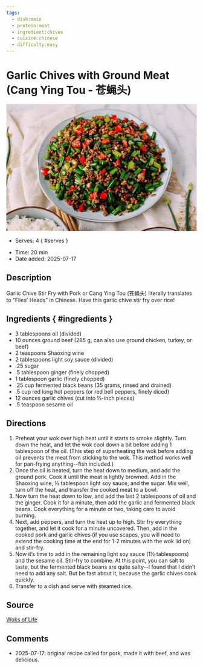 ```yaml
---
tags:
  - dish:main
  - protein:meat
  - ingredient:chives
  - cuisine:chinese
  - difficulty:easy
---
```

<!-- Tags can have colon, but no space around it -->

# Garlic Chives with Ground Meat (Cang Ying Tou - 苍蝇头)

![Recipe picture](../images/garlic-chives-stir-fry-3.jpg)

<!-- Serves has to be a single number, no dashes, but text is allowed after the
number (e.g., 24 cookies) -->
- Serves: 4
{ #serves }
<!-- Time is not parsed, so anything can be input here, and additional
values can be added (e.g., "active time", "cooking time", etc) -->
- Time: 20 min
- Date added: 2025-07-17

## Description
Garlic Chive Stir Fry with Pork or Cang Ying Tou (苍蝇头) literally translates to “Flies’ Heads” in Chinese. Have this garlic chive stir fry over rice!

## Ingredients { #ingredients }

<!-- Decimals are allowed, fractions are not. For ranges, use only a single dash
and no spaces between the numbers. -->
- 3 tablespoons oil (divided)
- 10 ounces ground beef (285 g; can also use ground chicken, turkey, or beef)
- 2 teaspoons Shaoxing wine
- 2 tablespoons light soy sauce (divided)
- .25 sugar
- .5 tablespoon ginger (finely chopped)
- 1 tablespoon garlic (finely chopped)
- .25 cup fermented black beans (35 grams, rinsed and drained)
- .5 cup red long hot peppers (or red bell peppers, finely diced)
- 12 ounces garlic chives (cut into ⅓-inch pieces)
- .5 teaspoon sesame oil

## Directions

<!-- If you have a direction that refers to a number of some ingredient, wrap
the number in asterisks and add `{.ingredient-num}` afterwards. For example,
write `Add 2 Tbsp oil to pan` as `Add *2*{.ingredient-num} to pan`. This allows
us to properly change the number when changing the serves value. -->
1. Preheat your wok over high heat until it starts to smoke slightly. Turn down the heat, and let the wok cool down a bit before adding 1 tablespoon of the oil. (This step of superheating the wok before adding oil prevents the meat from sticking to the wok. This method works well for pan-frying anything--fish included.)
2. Once the oil is heated, turn the heat down to medium, and add the ground pork. Cook it until the meat is lightly browned. Add in the Shaoxing wine, ½ tablespoon light soy sauce, and the sugar. Mix well, turn off the heat, and transfer the cooked meat to a bowl.
3. Now turn the heat down to low, and add the last 2 tablespoons of oil and the ginger. Cook it for a minute, then add the garlic and fermented black beans. Cook everything for a minute or two, taking care to avoid burning.
4. Next, add peppers, and turn the heat up to high. Stir fry everything together, and let it cook for a minute uncovered. Then, add in the cooked pork and garlic chives (if you use scapes, you will need to extend the cooking time at the end for 1-2 minutes with the wok lid on) and stir-fry.
5. Now it’s time to add in the remaining light soy sauce (1½ tablespoons) and the sesame oil. Stir-fry to combine. At this point, you can salt to taste, but the fermented black beans are quite salty--I found that I didn’t need to add any salt. But be fast about it, because the garlic chives cook quickly.
6. Transfer to a dish and serve with steamed rice.

## Source

[Woks of Life](https://thewoksoflife.com/garlic-chives-pork-cang-ying-tou/)

## Comments

- 2025-07-17: original recipe called for pork, made it with beef, and was delicious.
